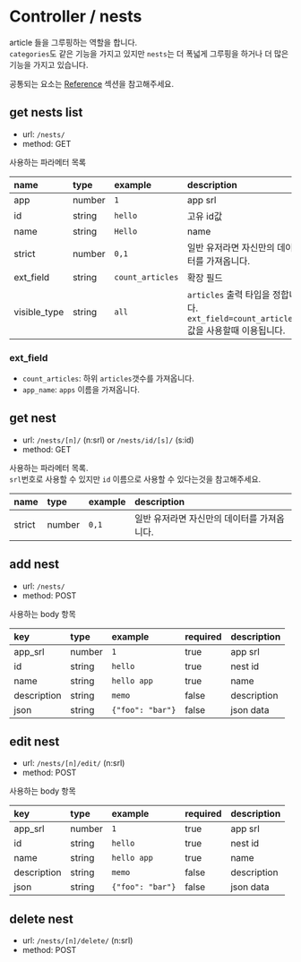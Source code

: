 # Controller / nests

article 들을 그루핑하는 역할을 합니다.  
`categories`도 같은 기능을 가지고 있지만 `nests`는 더 폭넓게 그루핑을 하거나 더 많은 기능을 가지고 있습니다.

공통되는 요소는 [Reference](https://github.com/redgoose-dev/goose-api/tree/master/controller#reference) 섹션을 참고해주세요.


## get nests list

- url: `/nests/`
- method: GET

사용하는 파라메터 목록

| name         | type   | example          | description                                                      |
|:-------------|:-------|:-----------------|:-----------------------------------------------------------------|
| app          | number | `1`              | app srl                                                          |
| id           | string | `hello`          | 고유 id값                                                           |
| name         | string | `Hello`          | name                                                             |
| strict       | number | `0,1`            | 일반 유저라면 자신만의 데이터를 가져옵니다.                                         |
| ext_field    | string | `count_articles` | 확장 필드                                                            |
| visible_type | string | `all`            | `articles` 출력 타입을 정합니다. `ext_field=count_articles`값을 사용할때 이용됩니다. |

### ext_field
- `count_articles`: 하위 `articles`갯수를 가져옵니다.
- `app_name`: `apps` 이름을 가져옵니다.


## get nest

- url: `/nests/[n]/` (n:srl) or `/nests/id/[s]/` (s:id)
- method: GET

사용하는 파라메터 목록.  
`srl`번호로 사용할 수 있지만 `id` 이름으로 사용할 수 있다는것을 참고해주세요.

| name   | type   | example | description              |
|:-------|:-------|:--------|:-------------------------|
| strict | number | `0,1`   | 일반 유저라면 자신만의 데이터를 가져옵니다. |


## add nest

- url: `/nests/`
- method: POST

사용하는 body 항목

| key         | type   | example          | required | description |
|:------------|:-------|:-----------------|:---------|:------------|
| app_srl     | number | `1`              | true     | app srl     |
| id          | string | `hello`          | true     | nest id     |
| name        | string | `hello app`      | true     | name        |
| description | string | `memo`           | false    | description |
| json        | string | `{"foo": "bar"}` | false    | json data   |


## edit nest

- url: `/nests/[n]/edit/` (n:srl)
- method: POST

사용하는 body 항목

| key         | type   | example          | required | description |
|:------------|:-------|:-----------------|:---------|:------------|
| app_srl     | number | `1`              | true     | app srl     |
| id          | string | `hello`          | true     | nest id     |
| name        | string | `hello app`      | true     | name        |
| description | string | `memo`           | false    | description |
| json        | string | `{"foo": "bar"}` | false    | json data   |


## delete nest

- url: `/nests/[n]/delete/` (n:srl)
- method: POST
